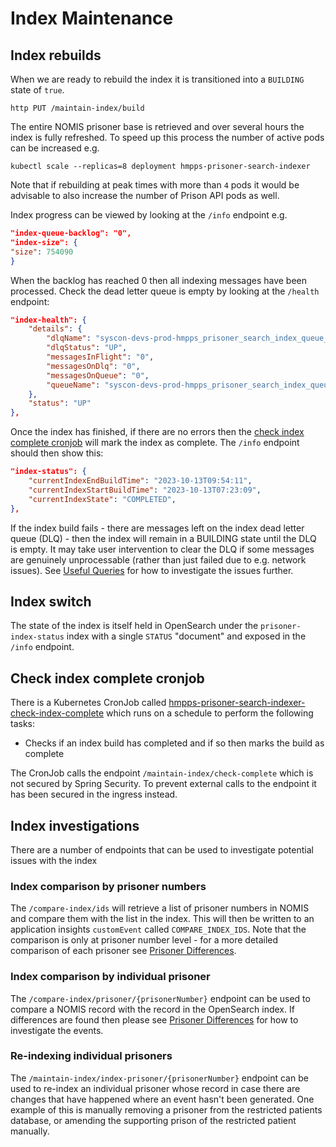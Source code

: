 # Index Maintenance

## Index rebuilds
When we are ready to rebuild the index it is transitioned into a `BUILDING` state of `true`.

```shell
http PUT /maintain-index/build
```

The entire NOMIS prisoner base is retrieved and over several hours the index is fully refreshed.  To speed up this
process the number of active pods can be increased e.g.
```shell
kubectl scale --replicas=8 deployment hmpps-prisoner-search-indexer
```
Note that if rebuilding at peak times with more than `4` pods it would be advisable to also increase the number of 
Prison API pods as well.

Index progress can be viewed by looking at the `/info` endpoint e.g.
```json
"index-queue-backlog": "0",
"index-size": {
"size": 754090
}
```
When the backlog has reached 0 then all indexing messages have been processed. Check the dead letter queue is empty
by looking at the `/health` endpoint:
```json
"index-health": {
    "details": {
        "dlqName": "syscon-devs-prod-hmpps_prisoner_search_index_queue_dl",
        "dlqStatus": "UP",
        "messagesInFlight": "0",
        "messagesOnDlq": "0",
        "messagesOnQueue": "0",
        "queueName": "syscon-devs-prod-hmpps_prisoner_search_index_queue"
    },
    "status": "UP"
},
```

Once the index has finished, if there are no errors then the
[check index complete cronjob](#check-index-complete-cronjob) will mark the index as complete.  The `/info` endpoint should then show this:
```json
"index-status": {
    "currentIndexEndBuildTime": "2023-10-13T09:54:11",
    "currentIndexStartBuildTime": "2023-10-13T07:23:09",
    "currentIndexState": "COMPLETED",
},
```

If the index build fails - there are messages left on the index dead letter queue (DLQ) - then the index will 
remain in a BUILDING state until the DLQ is empty. It may take user intervention to clear the DLQ if some messages are genuinely
unprocessable (rather than just failed due to e.g. network issues). See [Useful Queries](./UsefulQueries.md) for 
how to investigate the issues further.

## Index switch
The state of the index is itself held in OpenSearch under the `prisoner-index-status` index with a single `STATUS`
"document" and exposed in the `/info` endpoint.

## Check index complete cronjob
There is a Kubernetes CronJob called 
[hmpps-prisoner-search-indexer-check-index-complete](./helm_deploy/hmpps-prisoner-search-indexer/templates/check-indexing-complete.yaml)
which runs on a schedule 
to perform the following tasks:
* Checks if an index build has completed and if so then marks the build as complete

The CronJob calls the endpoint `/maintain-index/check-complete` which is not secured by Spring Security.
To prevent external calls to the endpoint it has been secured in the ingress instead.

## Index investigations
There are a number of endpoints that can be used to investigate potential issues with the index

### Index comparison by prisoner numbers
The `/compare-index/ids` will retrieve a list of prisoner numbers in NOMIS and compare them with the list in the index.
This will then be written to an application insights `customEvent` called `COMPARE_INDEX_IDS`.  Note that the comparison
is only at prisoner number level - for a more detailed comparison of each prisoner see 
[Prisoner Differences](./PrisonerDifferences.md).

### Index comparison by individual prisoner
The `/compare-index/prisoner/{prisonerNumber}` endpoint can be used to compare a NOMIS record with the record in the
OpenSearch index.  If differences are found then please see [Prisoner Differences](./PrisonerDifferences.md) for 
how to investigate the events.

### Re-indexing individual prisoners
The `/maintain-index/index-prisoner/{prisonerNumber}` endpoint can be used to re-index an individual prisoner whose
record in case there are changes that have happened where an event hasn't been generated.  One example of this is
manually removing a prisoner from the restricted patients database, or amending the supporting prison of the
restricted patient manually.
